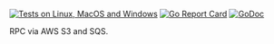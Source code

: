 [![Tests on Linux, MacOS and Windows](https://github.com/bep/s3rpc/workflows/Test/badge.svg)](https://github.com/bep/s3rpc/actions?query=workflow:Test)
[![Go Report Card](https://goreportcard.com/badge/github.com/bep/s3rpc)](https://goreportcard.com/report/github.com/bep/s3rpc)
[![GoDoc](https://godoc.org/github.com/bep/s3rpc?status.svg)](https://godoc.org/github.com/bep/s3rpc)


RPC via AWS S3 and SQS.